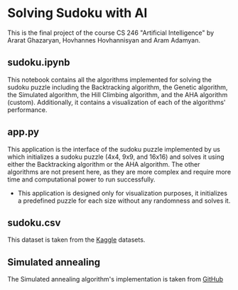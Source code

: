 # Solving Sudoku with AI

This is the final project of the course CS 246 "Artificial Intelligence" by 
Ararat Ghazaryan, Hovhannes Hovhannisyan and Aram Adamyan.

## sudoku.ipynb

This notebook contains all the algorithms implemented for solving the sudoku puzzle 
including the Backtracking algorithm, the Genetic algorithm, the Simulated algorithm, 
the Hill Climbing algorithm, and the AHA algorithm (custom). 
Additionally, it contains a visualization of each of the algorithms' performance.

## app.py

This application is the interface of the sudoku puzzle implemented by us 
which initializes a sudoku puzzle (4x4, 9x9, and 16x16) and solves it using 
either the Backtracking algorithm or the AHA algorithm. 
The other algorithms are not present here, as they are more complex 
and require more time and computational power to run successfully.
* This application is designed only for visualization purposes, 
it initializes a predefined puzzle for each size without 
any randomness and solves it.

## sudoku.csv

This dataset is taken from the 
[Kaggle](https://www.kaggle.com/datasets/radcliffe/3-million-sudoku-puzzles-with-ratings) datasets.

## Simulated annealing

The Simulated annealing algorithm's implementation is taken from
[GitHub](https://github.com/tcompa/sudoku_simulated_annealing/blob/master/lib_simulated_annealing.py)
